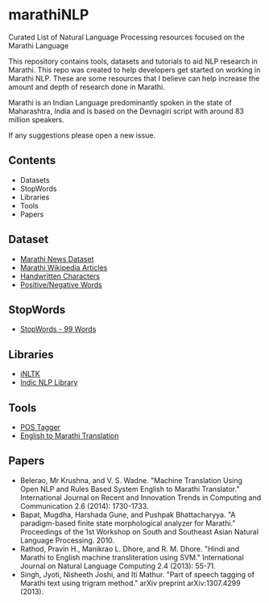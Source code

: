 # marathiNLP

Curated List of Natural Language Processing resources focused on the Marathi Language

This repository contains tools, datasets and tutorials to aid NLP research in Marathi. This repo was created to help developers get started on working in Marathi NLP. These are some resources that I believe can help increase the amount and depth of research done in Marathi.

Marathi is an Indian Language predominantly spoken in the state of Maharashtra, India and is based on the Devnagiri script with around 83 million speakers.

If any suggestions please open a new issue.


## Contents
* Datasets
* StopWords
* Libraries
* Tools
* Papers


## Dataset
  * [Marathi News Dataset](https://www.kaggle.com/disisbig/marathi-news-dataset)
  * [Marathi Wikipedia Articles](https://www.kaggle.com/disisbig/marathi-wikipedia-articles)
  * [Handwritten Characters](https://www.kaggle.com/shalakadeore/handwritten-marathi-devanagari-characters)
  * [Positive/Negative Words](https://www.kaggle.com/rtatman/sentiment-lexicons-for-81-languages)
 
## StopWords
  * [StopWords - 99 Words](https://www.kaggle.com/rtatman/stopword-lists-for-19-languages)
  
## Libraries
  * [iNLTK](https://github.com/goru001/inltk)
  * [Indic NLP Library](http://anoopkunchukuttan.github.io/indic_nlp_library/)
  
## Tools
  * [POS Tagger](https://github.com/avineshpvs/indic_tagger)
  * [English to Marathi Translation](https://github.com/hlamba28/Word-Level-Eng-Mar-NMT)

## Papers
  * Belerao, Mr Krushna, and V. S. Wadne. "Machine Translation Using Open NLP and Rules Based System English to Marathi Translator." International Journal on Recent and Innovation Trends in Computing and Communication 2.6 (2014): 1730-1733.
  * Bapat, Mugdha, Harshada Gune, and Pushpak Bhattacharyya. "A paradigm-based finite state morphological analyzer for Marathi." Proceedings of the 1st Workshop on South and Southeast Asian Natural Language Processing. 2010.
  * Rathod, Pravin H., Manikrao L. Dhore, and R. M. Dhore. "Hindi and Marathi to English machine transliteration using SVM." International Journal on Natural Language Computing 2.4 (2013): 55-71.
  * Singh, Jyoti, Nisheeth Joshi, and Iti Mathur. "Part of speech tagging of Marathi text using trigram method." arXiv preprint arXiv:1307.4299 (2013).

